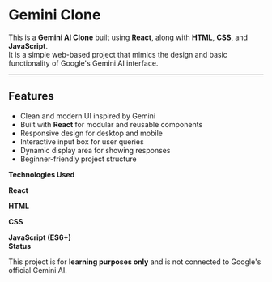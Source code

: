 # <b>Gemini Clone</b> <br>

This is a <b>Gemini AI Clone</b> built using <b>React</b>, along with <b>HTML</b>, <b>CSS</b>, and <b>JavaScript</b>. <br>
It is a simple web-based project that mimics the design and basic functionality of Google's Gemini AI interface. <br>

---

## <b>Features</b> <br>
- Clean and modern UI inspired by Gemini <br>
- Built with <b>React</b> for modular and reusable components <br>
- Responsive design for desktop and mobile <br>
- Interactive input box for user queries <br>
- Dynamic display area for showing responses <br>
- Beginner-friendly project structure <br>

<b>Technologies Used</b> <br>

<b>React</b> <br>

<b>HTML</b> <br>

<b>CSS</b> <br>

<b>JavaScript (ES6+)</b> <br>
<b>Status</b> <br>

This project is for <b>learning purposes only</b> and is not connected to Google's official Gemini AI. <br>
